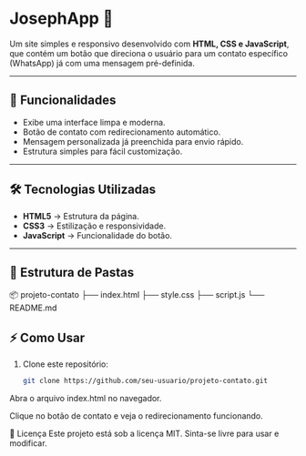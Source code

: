 # JosephApp 🚀

Um site simples e responsivo desenvolvido com **HTML, CSS e JavaScript**, que contém um botão que direciona o usuário para um contato específico (WhatsApp) já com uma mensagem pré-definida.

---

## 🚀 Funcionalidades

- Exibe uma interface limpa e moderna.
- Botão de contato com redirecionamento automático.
- Mensagem personalizada já preenchida para envio rápido.
- Estrutura simples para fácil customização.

---

## 🛠️ Tecnologias Utilizadas

- **HTML5** → Estrutura da página.
- **CSS3** → Estilização e responsividade.
- **JavaScript** → Funcionalidade do botão.

---

## 📂 Estrutura de Pastas

📦 projeto-contato
├── index.html
├── style.css
├── script.js
└── README.md

## ⚡ Como Usar

1. Clone este repositório:
   ```bash
   git clone https://github.com/seu-usuario/projeto-contato.git
   ```

Abra o arquivo index.html no navegador.

Clique no botão de contato e veja o redirecionamento funcionando.

📄 Licença
Este projeto está sob a licença MIT.
Sinta-se livre para usar e modificar.
